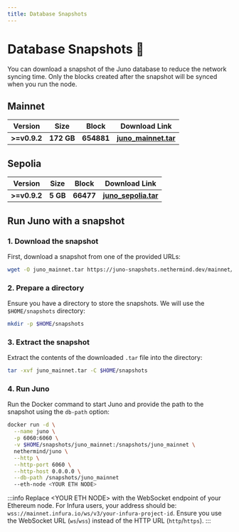 ```yaml
---
title: Database Snapshots
---
```


# Database Snapshots :camera_flash:

You can download a snapshot of the Juno database to reduce the network syncing time. Only the blocks created after the snapshot will be synced when you run the node.

## Mainnet

| Version      | Size       | Block      | Download Link                                                                                         |
| ------------ | ---------- | ---------- | ----------------------------------------------------------------------------------------------------- |
| **>=v0.9.2** | **172 GB** | **654881** | [**juno_mainnet.tar**](https://juno-snapshots.nethermind.dev/mainnet/juno_mainnet_v0.11.9_654881.tar) |

## Sepolia

| Version      | Size     | Block     | Download Link                                                                                        |
| ------------ | -------- | --------- | ---------------------------------------------------------------------------------------------------- |
| **>=v0.9.2** | **5 GB** | **66477** | [**juno_sepolia.tar**](https://juno-snapshots.nethermind.dev/sepolia/juno_sepolia_v0.11.7_66477.tar) |

## Run Juno with a snapshot

### 1. Download the snapshot

First, download a snapshot from one of the provided URLs:

```bash
wget -O juno_mainnet.tar https://juno-snapshots.nethermind.dev/mainnet/juno_mainnet_v0.11.9_654464.tar
```

### 2. Prepare a directory

Ensure you have a directory to store the snapshots. We will use the `$HOME/snapshots` directory:

```bash
mkdir -p $HOME/snapshots
```

### 3. Extract the snapshot

Extract the contents of the downloaded `.tar` file into the directory:

```bash
tar -xvf juno_mainnet.tar -C $HOME/snapshots
```

### 4. Run Juno

Run the Docker command to start Juno and provide the path to the snapshot using the `db-path` option:

```bash
docker run -d \
  --name juno \
  -p 6060:6060 \
  -v $HOME/snapshots/juno_mainnet:/snapshots/juno_mainnet \
  nethermind/juno \
  --http \
  --http-port 6060 \
  --http-host 0.0.0.0 \
  --db-path /snapshots/juno_mainnet
  --eth-node <YOUR ETH NODE>
```

:::info
Replace \<YOUR ETH NODE\> with the WebSocket endpoint of your Ethereum node. For Infura users, your address should be: `wss://mainnet.infura.io/ws/v3/your-infura-project-id`. Ensure you use the WebSocket URL (`ws`/`wss`) instead of the HTTP URL (`http`/`https`).
:::
